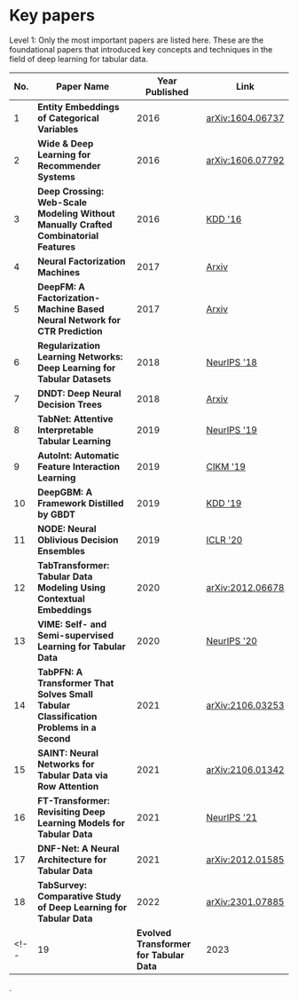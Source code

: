 # Key papers

Level 1: Only the most important papers are listed here. These are the foundational papers that introduced key concepts and techniques in the field of deep learning for tabular data.

 

| **No.** | **Paper Name**                                      | **Year Published** | **Link**                                                       |
|--------|-----------------------------------------------------|--------------------|----------------------------------------------------------------|
| 1      | **Entity Embeddings of Categorical Variables**       | 2016               | [arXiv:1604.06737](https://arxiv.org/abs/1604.06737)           |
| 2      | **Wide & Deep Learning for Recommender Systems**     | 2016               | [arXiv:1606.07792](https://arxiv.org/abs/1606.07792)           |
| 3      | **Deep Crossing: Web-Scale Modeling Without Manually Crafted Combinatorial Features** | 2016 | [KDD '16](https://www.kdd.org/kdd2016/papers/files/adf0975-shanA.pdf)      |
| 4      | **Neural Factorization Machines**                    | 2017               | [Arxiv](https://arxiv.org/pdf/1708.05027)      |
| 5      | **DeepFM: A Factorization-Machine Based Neural Network for CTR Prediction** | 2017 | [Arxiv](https://arxiv.org/abs/1703.04247)  |
| 6      | **Regularization Learning Networks: Deep Learning for Tabular Datasets** | 2018 | [NeurIPS '18](https://proceedings.neurips.cc/paper/2018/hash/2314750a7019aa6d7a4e7f2a4e1c3dcd-Abstract.html) |
| 7      | **DNDT: Deep Neural Decision Trees**                 | 2018               | [Arxiv](https://arxiv.org/abs/1806.06988)       |
| 8      | **TabNet: Attentive Interpretable Tabular Learning** | 2019               | [NeurIPS '19](https://proceedings.neurips.cc/paper/2019/hash/f4d1c83b0a9bd07932c3b9b090f0f757-Abstract.html) |
| 9      | **AutoInt: Automatic Feature Interaction Learning**  | 2019               | [CIKM '19](https://dl.acm.org/doi/10.1145/3357384.3357925)     |
| 10     | **DeepGBM: A Framework Distilled by GBDT**           | 2019               | [KDD '19](https://www.microsoft.com/en-us/research/uploads/prod/2019/08/deepgbm_kdd2019__CR_.pdf)      |
| 11     | **NODE: Neural Oblivious Decision Ensembles**        | 2019               | [ICLR '20](https://arxiv.org/abs/1909.06312)                   |
| 12     | **TabTransformer: Tabular Data Modeling Using Contextual Embeddings** | 2020 | [arXiv:2012.06678](https://arxiv.org/abs/2012.06678)           |
| 13     | **VIME: Self- and Semi-supervised Learning for Tabular Data** | 2020 | [NeurIPS '20](https://proceedings.neurips.cc/paper/2020/file/7d97667a3e056acab9aaf653807b4a03-Paper.pdf)                |
| 14     | **TabPFN: A Transformer That Solves Small Tabular Classification Problems in a Second** | 2021 | [arXiv:2106.03253](https://arxiv.org/abs/2207.01848)           |
| 15     | **SAINT: Neural Networks for Tabular Data via Row Attention** | 2021 | [arXiv:2106.01342](https://arxiv.org/abs/2106.01342)           |
| 16     | **FT-Transformer: Revisiting Deep Learning Models for Tabular Data** | 2021 | [NeurIPS '21](https://openreview.net/forum?id=9X8sRlOEi4)      |
| 17     | **DNF-Net: A Neural Architecture for Tabular Data**  | 2021               | [arXiv:2012.01585](https://arxiv.org/abs/2006.06465)           |
| 18     | **TabSurvey: Comparative Study of Deep Learning for Tabular Data** | 2022 | [arXiv:2301.07885](https://arxiv.org/abs/2110.01889)           |
<!-- | 19     | **Evolved Transformer for Tabular Data**             | 2023               | [arXiv:2303.04509](https://arxiv.org/abs/2303.04509)           | -->


.


<!-- Level 2: Additional papers that have made significant contributions to the field of deep learning for tabular data. -->
<!-- https://arxiv.org/abs/2102.12036v1 related to DNN2LR -->

<!-- | **No.** | **Paper Name**                                      | **Year Published** | **Link**                                                       |
|---------|-----------------------------------------------------|--------------------|----------------------------------------------------------------|
| 1       | DNN2LR: Interpretation-inspired Feature Crossing for Real-world Tabular Data | 2020               | [arXiv:2008.09775v5](https://arxiv.org/abs/2008.09775v5)       |
| 2       | DeepGBM: A Deep Learning Framework Distilled by GBDT for Online Prediction Tasks | 2019               | [arXiv:1907.02355](https://arxiv.org/abs/1907.02355)           | -->